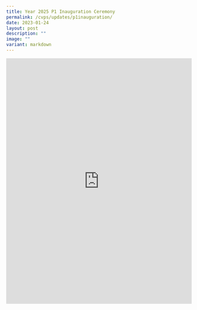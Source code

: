```yaml
---
title: Year 2025 P1 Inauguration Ceremony
permalink: /cvps/updates/p1inauguration/
date: 2023-01-24
layout: post
description: ""
image: ""
variant: markdown
---
```

<iframe allow="autoplay; clipboard-write; encrypted-media; picture-in-picture; web-share" allowfullscreen="true" frameborder="0" scrolling="no" style="border:none;overflow:hidden" height="664" width="500" src="https://www.facebook.com/plugins/post.php?href=https%3A%2F%2Fwww.facebook.com%2Fcompassvalepri%2Fposts%2Fpfbid02QDmSfz2WXrPsDTAkviX67LxDaWowcGgDASGBY9WehiNpbwzVwW1TBXxEHdFjeqJZl&amp;show_text=true&amp;width=500"></iframe>